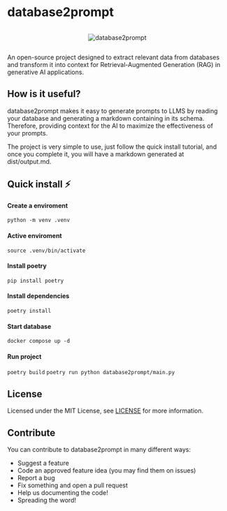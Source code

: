 # database2prompt

<div style="width: 100%; display: flex; align-items: center; justify-content: center;">
  
![database2prompt](https://github.com/user-attachments/assets/e6a86262-dc0e-41e4-8983-8e81e60bdef3)

</div>

An open-source project designed to extract relevant data from databases and transform it into context for Retrieval-Augmented Generation (RAG) in generative AI applications.

## How is it useful?

database2prompt makes it easy to generate prompts to LLMS by reading your database and generating a markdown containing in its schema. Therefore, providing context for the AI to maximize the effectiveness of your prompts. 

The project is very simple to use, just follow the quick install tutorial, and once you complete it, you will have a markdown generated at dist/output.md. 

## Quick install ⚡

#### Create a enviroment

`python -m venv .venv`

#### Active enviroment 

`source .venv/bin/activate`

#### Install poetry

`pip install poetry`

#### Install dependencies

`poetry install`

#### Start database

`docker compose up -d`

#### Run project

`poetry build`
`poetry run python database2prompt/main.py`

## License

Licensed under the MIT License, see <a href="https://github.com/orladigital/database2prompt/blob/main/LICENSE">LICENSE</a> for more information.

## Contribute

You can contribute to database2prompt in many different ways: 

* Suggest a feature
* Code an approved feature idea (you may find them on issues)
* Report a bug
* Fix something and open a pull request
* Help us documenting the code!
* Spreading the word! 
